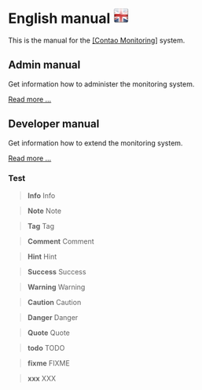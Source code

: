 # English manual ![EN](en.png)

This is the manual for the [[Contao Monitoring]](https://github.com/ContaoMonitoring/monitoring) system.

## Admin manual

Get information how to administer the monitoring system.

[Read more ...](admin/README.md)

## Developer manual

Get information how to extend the monitoring system.

[Read more ...](developer/README.md)

### Test

> **Info** Info

> **Note** Note

> **Tag** Tag

> **Comment** Comment

> **Hint** Hint

> **Success** Success

> **Warning** Warning

> **Caution** Caution

> **Danger** Danger

> **Quote** Quote

> **todo** TODO

> **fixme** FIXME

> **xxx** XXX
